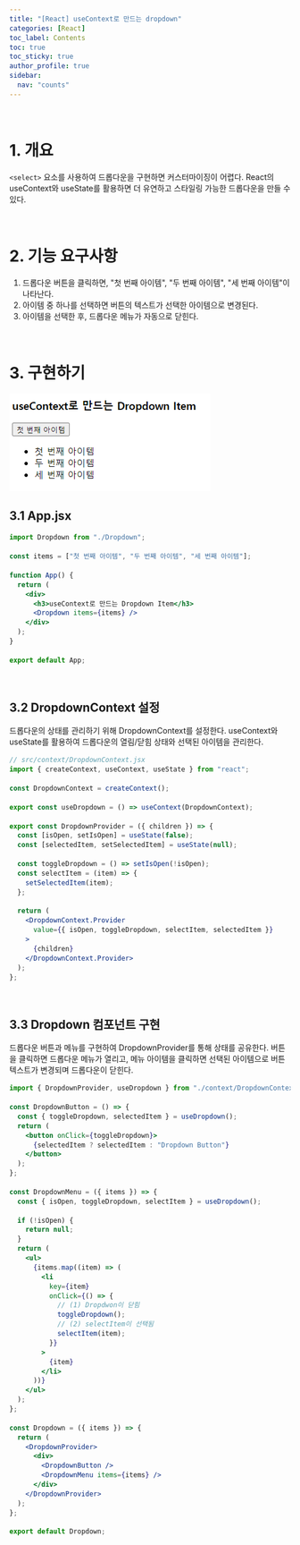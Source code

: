 ```yaml
---
title: "[React] useContext로 만드는 dropdown"
categories: [React]
toc_label: Contents
toc: true
toc_sticky: true
author_profile: true
sidebar:
  nav: "counts"
---
```


<br>

# 1. 개요

`<select>` 요소를 사용하여 드롭다운을 구현하면 커스터마이징이 어렵다. React의 useContext와 useState를 활용하면 더 유연하고 스타일링 가능한 드롭다운을 만들 수 있다.

<br>

# 2. 기능 요구사항

1. 드롭다운 버튼을 클릭하면, "첫 번째 아이템", "두 번째 아이템", "세 번째 아이템"이 나타난다.
2. 아이템 중 하나를 선택하면 버튼의 텍스트가 선택한 아이템으로 변경된다.
3. 아이템을 선택한 후, 드롭다운 메뉴가 자동으로 닫힌다.

<br>

# 3. 구현하기

![](/assets/images/2024/2024-08-02-22-43-06.png)

## 3.1 App.jsx

```jsx
import Dropdown from "./Dropdown";

const items = ["첫 번째 아이템", "두 번째 아이템", "세 번째 아이템"];

function App() {
  return (
    <div>
      <h3>useContext로 만드는 Dropdown Item</h3>
      <Dropdown items={items} />
    </div>
  );
}

export default App;
```

<br>

## 3.2 DropdownContext 설정

드롭다운의 상태를 관리하기 위해 DropdownContext를 설정한다. useContext와 useState를 활용하여 드롭다운의 열림/닫힘 상태와 선택된 아이템을 관리한다.

```jsx
// src/context/DropdownContext.jsx
import { createContext, useContext, useState } from "react";

const DropdownContext = createContext();

export const useDropdown = () => useContext(DropdownContext);

export const DropdownProvider = ({ children }) => {
  const [isOpen, setIsOpen] = useState(false);
  const [selectedItem, setSelectedItem] = useState(null);

  const toggleDropdown = () => setIsOpen(!isOpen);
  const selectItem = (item) => {
    setSelectedItem(item);
  };

  return (
    <DropdownContext.Provider
      value={{ isOpen, toggleDropdown, selectItem, selectedItem }}
    >
      {children}
    </DropdownContext.Provider>
  );
};
```

<br>

## 3.3 Dropdown 컴포넌트 구현

드롭다운 버튼과 메뉴를 구현하여 DropdownProvider를 통해 상태를 공유한다. 버튼을 클릭하면 드롭다운 메뉴가 열리고, 메뉴 아이템을 클릭하면 선택된 아이템으로 버튼 텍스트가 변경되며 드롭다운이 닫힌다.

```jsx
import { DropdownProvider, useDropdown } from "./context/DropdownContext";

const DropdownButton = () => {
  const { toggleDropdown, selectedItem } = useDropdown();
  return (
    <button onClick={toggleDropdown}>
      {selectedItem ? selectedItem : "Dropdown Button"}
    </button>
  );
};

const DropdownMenu = ({ items }) => {
  const { isOpen, toggleDropdown, selectItem } = useDropdown();

  if (!isOpen) {
    return null;
  }
  return (
    <ul>
      {items.map((item) => (
        <li
          key={item}
          onClick={() => {
            // (1) Dropdwon이 닫힘
            toggleDropdown();
            // (2) selectItem이 선택됨
            selectItem(item);
          }}
        >
          {item}
        </li>
      ))}
    </ul>
  );
};

const Dropdown = ({ items }) => {
  return (
    <DropdownProvider>
      <div>
        <DropdownButton />
        <DropdownMenu items={items} />
      </div>
    </DropdownProvider>
  );
};

export default Dropdown;
```

<br>
